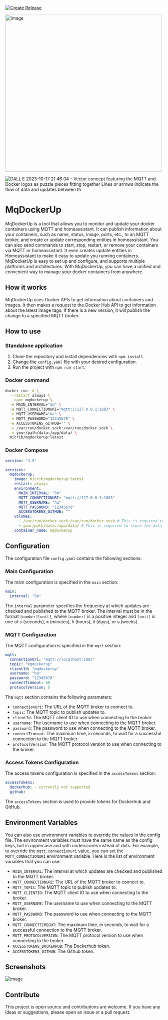 [![Create Release](https://github.com/MichelFR/MqDockerUp/actions/workflows/release-checker.yml/badge.svg?branch=main)](https://github.com/MichelFR/MqDockerUp/actions/workflows/release-checker.yml)

<img width="500" alt="image" src="https://user-images.githubusercontent.com/7061122/221386530-d5168c26-8ead-4418-9ab4-84ad6ff91ba9.png">

![DALL·E 2023-10-17 21 46 04 - Vector concept featuring the MQTT and Docker logos as puzzle pieces fitting together  Lines or arrows indicate the flow of data and updates between th](https://github.com/MichelFR/MqDockerUp/assets/7061122/e0d28e1c-5478-4b99-a885-1f7298876956)


# MqDockerUp

MqDockerUp is a tool that allows you to monitor and update your docker containers using MQTT and homeassistant. It can publish information about your containers, such as name, status, image, ports, etc., to an MQTT broker, and create or update corresponding entities in homeassistant. You can also send commands to start, stop, restart, or remove your containers via MQTT or homeassistant. It even creates update entities in Homeassistant to make it easy to update you running containers. MqDockerUp is easy to set up and configure, and supports multiple platforms and architectures. With MqDockerUp, you can have a unified and convenient way to manage your docker containers from anywhere.

## How it works

MqDockerUp uses Docker APIs to get information about containers and images. It then makes a request to the Docker Hub API to get information about the latest image tags. If there is a new version, it will publish the change to a specified MQTT broker.

## How to use

### Standalone application

1. Clone the repository and install dependencies with `npm install`.
2. Change the `config.yaml` file with your desired configuration.
3. Run the project with `npm run start`.

### Docker command

```bash
docker run -d \
  --restart always \
  --name mqdockerup \
  -e MAIN_INTERVAL="5m" \
  -e MQTT_CONNECTIONURI="mqtt://127.0.0.1:1883" \
  -e MQTT_USERNAME="ha" \
  -e MQTT_PASSWORD="12345678" \
  -e ACCESSTOKENS_GITHUB="" \
  -v /var/run/docker.sock:/var/run/docker.sock \
  -v your/path/data:/app/data/ \
  micrib/mqdockerup:latest
```


### Docker Compose
```yaml
version: '3.9'

services:
  mqdockerup:
    image: micrib/mqdockerup:latest
    restart: always
    environment:
      MAIN_INTERVAL: "5m"
      MQTT_CONNECTIONURI: "mqtt://127.0.0.1:1883"
      MQTT_USERNAME: "ha"
      MQTT_PASSWORD: "12345678"
      ACCESSTOKENS_GITHUB: ""
    volumes:
      - /var/run/docker.sock:/var/run/docker.sock # This is required to access the docker API	
      - your/path/data:/app/data/ # This is required to store the data (database.db)
    container_name: mqdockerup
```

## Configuration

The configuration file `config.yaml` contains the following sections:

### Main Configuration
The main configuration is specified in the `main` section:
```yaml
main:
  interval: "5m"
```
The `interval` parameter specifies the frequency at which updates are checked and published to the MQTT broker. The interval must be in the format `[number][unit]`, where `[number]` is a positive integer and `[unit]` is one of `s` (seconds), `m` (minutes), `h` (hours), `d` (days), or `w` (weeks).

### MQTT Configuration
The MQTT configuration is specified in the `mqtt` section:
```yaml
mqtt:
  connectionUri: "mqtt://localhost:1883"
  topic: "mqdockerup"
  clientId: "mqdockerup"
  username: "ha"
  password: "12345678"
  connectTimeout: 60
  protocolVersion: 5
```
The `mqtt` section contains the following parameters:

- `connectionUri`: The URL of the MQTT broker to connect to.
- `topic`: The MQTT topic to publish updates to.
- `clientId`: The MQTT client ID to use when connecting to the broker.
- `username`: The username to use when connecting to the MQTT broker.
- `password`: The password to use when connecting to the MQTT broker.
- `connectTimeout`: The maximum time, in seconds, to wait for a successful connection to the MQTT broker.
- `protocolVersion`: The MQTT protocol version to use when connecting to the broker.

### Access Tokens Configuration
The access tokens configuration is specified in the `accessTokens` section:
```yaml
accessTokens:
  dockerhub: - currently not supported
  github:
```
The `accessTokens` section is used to provide tokens for Dockerhub and GitHub.


## Environment Variables

You can also use environment variables to override the values in the config file. The environment variables must have the same name as the config keys, but in uppercase and with underscores instead of dots. For example, to override the `mqtt.connectionUri` value, you can set the `MQTT_CONNECTIONURI` environment variable. Here is the list of environment variables that you can use:

- `MAIN_INTERVAL`: The interval at which updates are checked and published to the MQTT broker.
- `MQTT_CONNECTIONURI`: The URL of the MQTT broker to connect to.
- `MQTT_TOPIC`: The MQTT topic to publish updates to.
- `MQTT_CLIENTID`: The MQTT client ID to use when connecting to the broker.
- `MQTT_USERNAME`: The username to use when connecting to the MQTT broker.
- `MQTT_PASSWORD`: The password to use when connecting to the MQTT broker.
- `MQTT_CONNECTTIMEOUT`: The maximum time, in seconds, to wait for a successful connection to the MQTT broker.
- `MQTT_PROTOCOLVERSION`: The MQTT protocol version to use when connecting to the broker.
- `ACCESSTOKENS_DOCKERHUB`: The Dockerhub token.
- `ACCESSTOKENS_GITHUB`: The Github token.

## Screenshots
![image](https://user-images.githubusercontent.com/7061122/218336295-a040936a-20f3-48da-8835-d9c6746fc8f6.png)




## Contribute

This project is open source and contributions are welcome. If you have any ideas or suggestions, please open an issue or a pull request.
